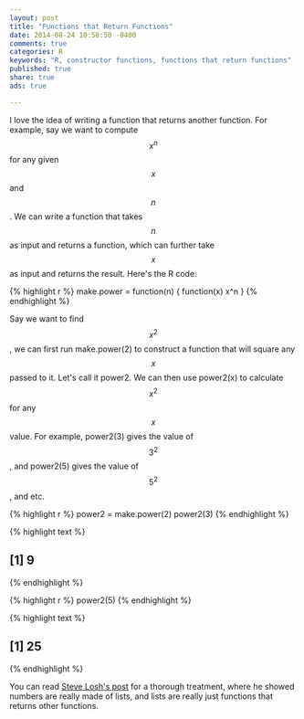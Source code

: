 ```yaml
---
layout: post
title: "Functions that Return Functions"
date: 2014-08-24 10:58:50 -0400
comments: true
categories: R
keywords: "R, constructor functions, functions that return functions"
published: true
share: true
ads: true

---
```

I love the idea of writing a function that returns another function. For example, say we want to compute $$x^n$$ for any given $$x$$ and $$n$$. We can write a function that takes $$n$$ as input and returns a function, which can further take $$x$$ as input and returns the result. Here's the R code:

{% highlight r %}
make.power = function(n) {
    function(x) x^n
}
{% endhighlight %}

Say we want to find $$x^2$$, we can first run make.power(2) to construct a function that will square any $$x$$ passed to it. Let's call it power2. We can then use power2(x) to calculate $$x^2$$ for any $$x$$ value. For example, power2(3) gives the value of $$3^2$$, and power2(5) gives the value of $$5^2$$, and etc.

{% highlight r %}
power2 = make.power(2)
power2(3)
{% endhighlight %}



{% highlight text %}
## [1] 9
{% endhighlight %}



{% highlight r %}
power2(5)
{% endhighlight %}



{% highlight text %}
## [1] 25
{% endhighlight %}

You can read [Steve Losh's post](http://stevelosh.com/blog/2013/03/list-out-of-lambda/) for a thorough treatment, where he showed numbers are really made of lists, and lists are really just functions that returns other functions.
